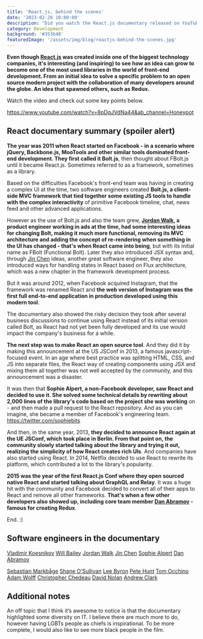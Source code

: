 ```yaml
---
title: 'React.js, behind the scenes'
date: '2023-02-28 10:00:00'
description: "Did you watch the React.js documentary released on YouTube a few weeks ago? Some of Facebook's tech engineers spoke about how React started in the company as Bolt.js and how some decisions were made around it. They also talked about how the community rejected the framework when they first introduced it, and how it has changed significantly in the months since. We can also see some of the journey of Redux."
category: Development
background: '#353b48'
featuredImage: '/assets/img/blog/reactjs-behind-the-scenes.jpg'
---
```


**Even though [React.js](https://reactjs.org/) was created inside one of the biggest technology companies, it's interesting (and inspiring) to see how an idea can grow to become one of the most used libraries in the world of front-end development. From an initial idea to solve a specific problem to an open source modern project with the collaboration of many developers around the globe. An idea that spawned others, such as Redux.**

Watch the video and check out some key points below.

https://www.youtube.com/watch?v=8pDqJVdNa44&ab_channel=Honeypot

## React documentary summary (spoiler alert)

**The year was 2011 when React started on Facebook - in a scenario where jQuery, Backbone.js, MooTools and other similar tools dominated front-end development. They first called it Bolt.js**, then thought about FBolt.js until it became React.js. Sometimes referred to as a framework, sometimes as a library.

Based on the difficulties Facebook's front-end team was having in creating a complex UI at the time, two software engineers created **Bolt.js, a client-side MVC framework that tied together some existing JS tools to handle with the complex interactivity** of primitive Facebook timeline, chat, news feed and other advanced applications.

However as the use of Bolt.js and also the team grew, **[Jordan Walk](https://twitter.com/jordwalke), a product engineer working in ads at the time, had some interesting ideas for changing Bolt, making it much more functional, removing its MVC architecture and adding the concept of re-rendering when something in the UI has changed - that's when React came into being**, but with its initial name as FBolt (Functional Bolt). Later they also introduced JSX syntax and, through [Jin Chen](https://twitter.com/jingc) ideas, another great software engineer, they also introduced ways for handling states in React based on Flux architecture, which was a new chapter in the framework development process.

But it was around 2012, when Facebook acquired Instagram, that the framework was renamed React and **the web version of Instagram was the first full end-to-end application in production developed using this modern tool**.

The documentary also showed the risky decision they took after several business discussions to continue using React instead of its initial version called Bolt, as React had not yet been fully developed and its use would impact the company's business for a while.

**The next step was to make React an open source tool**. And they did it by making this announcement at the US JSConf in 2013, a famous javascript-focused event. In an age where best practice was splitting HTML, CSS, and JS into separate files, the React way of creating components using JSX and mixing them all together was not well accepted by the community, and this announcement was a disaster.

It was then that **Sophie Alpert, a non-Facebook developer, saw React and decided to use it. She solved some technical details by rewriting about 2,000 lines of the library's code based on the project she was working** on - and then made a pull request to the React repository. And as you can imagine, she became a member of Facebook's engineering team. https://twitter.com/sophiebits

And then, in the same year, 2013, **they decided to announce React again at the UE JSConf, which took place in Berlin. From that point on, the community slowly started talking about the library and trying it out, realizing the simplicity of how React creates rich UIs**. And companies have also started using React. In 2014, Netflix decided to use React to rewrite its platform, which contributed a lot to the library's popularity.

**2015 was the year of the first React.js Conf where they open sourced native React and started talking about GraphQL and Relay**. It was a huge hit with the community and Facebook decided to convert all of their apps to React and remove all other frameworks. **That's when a few other developers also showed up, including core team member [Dan Abramov](https://twitter.com/dan_abramov) - famous for creating Redux**.

End. :)

## Software engineers in the documentary

[Vladimir Koesnikov](https://twitter.com/voloko)
[Will Bailey](https://twitter.com/will_bailey)
[Jordan Walk](https://twitter.com/jordwalke)
[Jin Chen](https://twitter.com/jingc)
[Sophie Alpert](https://twitter.com/sophiebits)
[Dan Abramov](https://twitter.com/dan_abramov)

[Sebastian Markbåge](https://twitter.com/sebmarkbage)
[Shane O’Sullivan](https://twitter.com/chofter)
[Lee Byron](https://twitter.com/leeb)
[Pete Hunt](https://twitter.com/floydophone)
[Tom Occhino](https://twitter.com/tomocchino)
[Adam Wolff](https://twitter.com/dmwlff)
[Christopher Chedeau](https://twitter.com/Vjeux)
[David Nolan](https://twitter.com/swannodette)
[Andrew Clark](https://twitter.com/acdlite)

## Additional notes

An off topic that I think it’s awesome to notice is that the documentary highlighted some diversity on IT. I believe there are much more to do, however having LGBTs people as chiefs is inspirational. To be more complete, I would also like to see more black people in the film.
